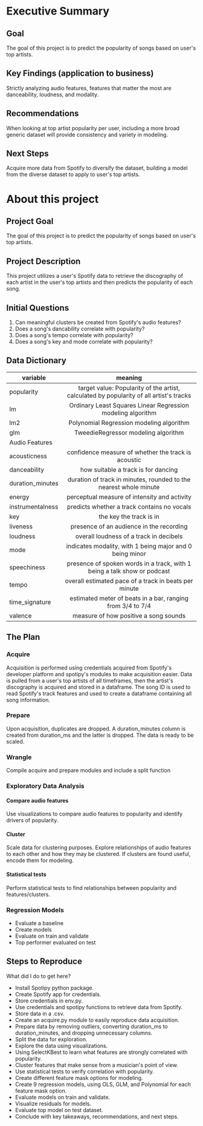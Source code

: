 # Executive Summary
## Goal
The goal of this project is to predict the popularity of songs based on user's top artists.
## Key Findings (application to business)
Strictly analyzing audio features, features that matter the most are danceability, loudness, and modality.

## Recommendations
When looking at top artist popularity per user, including a more broad generic dataset will provide consistency and variety in modeling.

## Next Steps
Acquire more data from Spotify to diversify the dataset, building a model from the diverse dataset to apply to user's top artists.

# About this project

## Project Goal
The goal of this project is to predict the popularity of songs based on user's top artists.

## Project Description
This project utilizes a user's Spotify data to retrieve the discography of each artist in the user's top artists and then predicts the popularity of each song.

## Initial Questions
1. Can meaningful clusters be created from Spotify's audio features?
2. Does a song's dancability correlate with popularity?
3. Does a song's tempo correlate with popularity?
4. Does a song's key and mode correlate with popularity?

## Data Dictionary
| variable      | meaning       |
| ------------- |:-------------:|
|popularity|target value: Popularity of the artist, calculated by popularity of all artist's tracks|
|lm|Ordinary Least Squares Linear Regression modeling algorithm|
|lm2|Polynomial Regression modeling algorithm |
|glm|TweedieRegressor modeling algorithm|
|Audio Features|
|acousticness|confidence measure of whether the track is acoustic|
|danceability|how suitable a track is for dancing|
|duration_minutes|duration of track in minutes, rounded to the nearest whole minute|
|energy|perceptual measure of intensity and activity|
|instrumentalness|predicts whether a track contains no vocals|
|key|the key the track is in|
|liveness|presence of an audience in the recording|
|loudness|overall loudness of a track in decibels|
|mode|indicates modality, with 1 being major and 0 being minor|
|speechiness|presence of spoken words in a track, with 1 being a talk show or podcast|
|tempo|overall estimated pace of a track in beats per minute|
|time_signature|estimated meter of beats in a bar, ranging from 3/4 to 7/4|
|valence|measure of how positive a song sounds|

## The Plan
### Acquire
Acquisition is performed using credentials acquired from Spotify's developer platform and spotipy's modules to make acquisition easier. Data is pulled from a user's top artists of all timeframes, then the artist's discography is acquired and stored in a dataframe. The song ID is used to read Spotify's track features and used to create a dataframe containing all song information.

### Prepare
Upon acquisition, duplicates are dropped. A duration_minutes column is created from duration_ms and the latter is dropped. The data is ready to be scaled.

### Wrangle
Compile acquire and prepare modules and include a split function

### Exploratory Data Analysis

#### Compare audio features
Use visualizations to compare audio features to popularity and identify drivers of popularity.

#### Cluster
Scale data for clustering purposes.
Explore relationships of audio features to each other and how they may be clustered.
If clusters are found useful, encode them for modeling.

#### Statistical tests
Perform statistical tests to find relationships between popularity and features/clusters.

### Regression Models
- Evaluate a baseline
- Create models
- Evaluate on train and validate
- Top performer evaluated on test


## Steps to Reproduce
What did I do to get here?

- Install Spotipy python package.
- Create Spotify app for credentials.
- Store credentials in env.py.
- Use credentials and spotipy functions to retrieve data from Spotify.
- Store data in a .csv.
- Create an acquire.py module to easily reproduce data acquisition.
- Prepare data by removing outliers, converting duration_ms to duration_minutes, and dropping unnecessary columns.
- Split the data for exploration.
- Explore the data using visualizations.
- Using SelectKBest to learn what features are strongly correlated with popularity.
- Cluster features that make sense from a musician's point of view.
- Use statistical tests to verify correlation with popularity.
- Create different feature mask options for modeling.
- Create 9 regression models, using OLS, GLM, and Polynomial for each feature mask option.
- Evaluate models on train and validate.
- Visualize residuals for models.
- Evaluate top model on test dataset.
- Conclude with key takeaways, recommendations, and next steps.